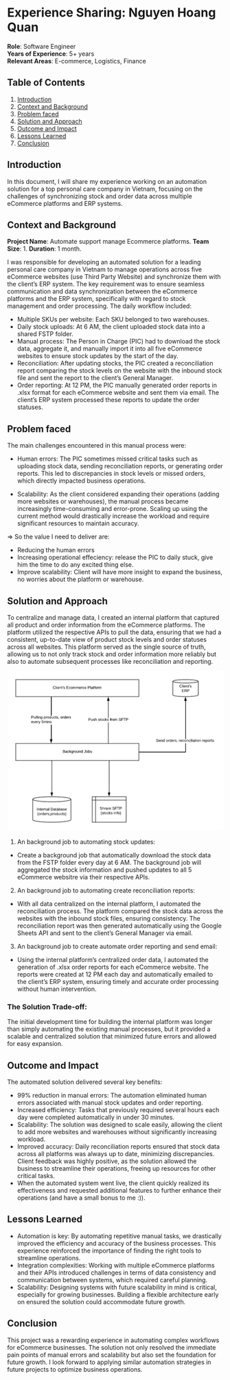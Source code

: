 # Experience Sharing: Nguyen Hoang Quan

**Role**: Software Engineer  
**Years of Experience**: 5+ years  
**Relevant Areas**: E-commerce, Logistics, Finance

## Table of Contents
1. [Introduction](#introduction)
2. [Context and Background](#context-and-background)
3. [Problem faced](#problem-faced)
4. [Solution and Approach](#solution-and-approach)
5. [Outcome and Impact](#outcome-and-impact)
6. [Lessons Learned](#lessons-learned)
7. [Conclusion](#conclusion)

## Introduction
In this document, I will share my experience working on an automation solution for a top personal care company in Vietnam, focusing on the challenges of synchronizing stock and order data across multiple eCommerce platforms and ERP systems.

## Context and Background

**Project Name**: Automate support manage Ecommerce platforms.
**Team Size**: 1.
**Duration**: 1 month.

I was responsible for developing an automated solution for a leading personal care company in Vietnam to manage operations across five eCommerce websites (use Third Party Website) and synchronize them with the client’s ERP system. The key requirement was to ensure seamless communication and data synchronization between the eCommerce platforms and the ERP system, specifically with regard to stock management and order processing.
The daily workflow included:
* Multiple SKUs per website: Each SKU belonged to two warehouses.
* Daily stock uploads: At 6 AM, the client uploaded stock data into a shared FSTP folder.
* Manual process: The Person in Charge (PIC) had to download the stock data, aggregate it, and manually import it into all five eCommerce websites to ensure stock updates by the start of the day.
* Reconciliation: After updating stocks, the PIC created a reconciliation report comparing the stock levels on the website with the inbound stock file and sent the report to the client’s General Manager.
* Order reporting: At 12 PM, the PIC manually generated order reports in .xlsx format for each eCommerce website and sent them via email. The client’s ERP system processed these reports to update the order statuses.


## Problem faced

The main challenges encountered in this manual process were:

* Human errors: The PIC sometimes missed critical tasks such as uploading stock data, sending reconciliation reports, or generating order reports. This led to discrepancies in stock levels or missed orders, which directly impacted business operations.

* Scalability: As the client considered expanding their operations (adding more websites or warehouses), the manual process became increasingly time-consuming and error-prone. Scaling up using the current method would drastically increase the workload and require significant resources to maintain accuracy.

=> So the value I need to deliver are:

* Reducing the human errors
* Increasing operational effeciency: release the PIC to daily stuck, give him the time to do any excited thing else.
* Improve scalability: Client will have more insight to expand the business, no worries about the platform or warehouse.

## Solution and Approach

To centralize and manage data, I created an internal platform that captured all product and order information from the eCommerce platforms. 
The platform utilized the respective APIs to pull the data, ensuring that we had a consistent, up-to-date view of product stock levels and order statuses across all websites.
This platform served as the single source of truth, allowing us to not only track stock and order information more reliably but also to automate subsequent processes like reconciliation and reporting.

![pulling-ecom-information](https://github.com/quan-nh2/experience-sharing/blob/main/public/images/ecoms_auto_flow.png)


1. An background job to automating stock updates:
* Create a background job that automatically download the stock data from the FSTP folder every day at 6 AM. The background job will aggregated the stock information and pushed updates to all 5 eCommerce websitre via their respective APIs.

2. An background job to automating create reconciliation reports:
* With all data centralized on the internal platform, I automated the reconciliation process. The platform compared the stock data across the websites with the inbound stock files, ensuring consistency. The reconciliation report was then generated automatically using the Google Sheets API and sent to the client’s General Manager via email.

3. An background job to create automate order reporting and send email:
* Using the internal platform’s centralized order data, I automated the generation of .xlsx order reports for each eCommerce website. The reports were created at 12 PM each day and automatically emailed to the client’s ERP system, ensuring timely and accurate order processing without human intervention.

### The Solution Trade-off:
 The initial development time for building the internal platform was longer than simply automating the existing manual processes, but it provided a scalable and centralized solution that minimized future errors and allowed for easy expansion.


## Outcome and Impact
The automated solution delivered several key benefits:
* 99% reduction in manual errors: The automation eliminated human errors associated with manual stock updates and order reporting.
* Increased efficiency: Tasks that previously required several hours each day were completed automatically in under 30 minutes.
* Scalability: The solution was designed to scale easily, allowing the client to add more websites and warehouses without significantly increasing workload.
* Improved accuracy: Daily reconciliation reports ensured that stock data across all platforms was always up to date, minimizing discrepancies.
Client feedback was highly positive, as the solution allowed the business to streamline their operations, freeing up resources for other critical tasks.
* When the automated system went live, the client quickly realized its effectiveness and requested additional features to further enhance their operations (and have a small bonus to me :)). 

## Lessons Learned
* Automation is key: By automating repetitive manual tasks, we drastically improved the efficiency and accuracy of the business processes. This experience reinforced the importance of finding the right tools to streamline operations.
* Integration complexities: Working with multiple eCommerce platforms and their APIs introduced challenges in terms of data consistency and communication between systems, which required careful planning.
* Scalability: Designing systems with future scalability in mind is critical, especially for growing businesses. Building a flexible architecture early on ensured the solution could accommodate future growth.

## Conclusion

This project was a rewarding experience in automating complex workflows for eCommerce businesses. The solution not only resolved the immediate pain points of manual errors and scalability but also set the foundation for future growth. I look forward to applying similar automation strategies in future projects to optimize business operations.











